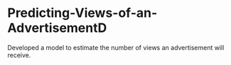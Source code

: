 # Predicting-Views-of-an-AdvertisementD
Developed a model to estimate the number of views an advertisement will receive.
